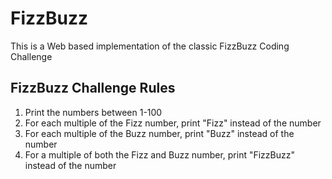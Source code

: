 # FizzBuzz
This is a Web based implementation of the classic FizzBuzz Coding Challenge

## FizzBuzz Challenge Rules
1. Print the numbers between 1-100
2. For each multiple of the Fizz number, print "Fizz" instead of the number
3. For each multiple of the Buzz number, print "Buzz" instead of the number
4. For a multiple of both the Fizz and Buzz number, print "FizzBuzz" instead of the number
